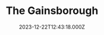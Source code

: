 ---
date: 2023-12-22T12:43:18.000Z
title: The Gainsborough
latitude: 52.038561272769904
longitude: 0.7325993454673673
category: checkin
---
